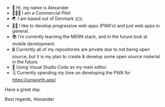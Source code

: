 - 👋 Hi, my name is Alexander
- 👨🏻‍✈️ I am a Commercial Pilot
- 🌏 I am based out of Denmark 🇩🇰
- 👨‍💻 I like to develop progressive web apps (PWA's) and just web apps in general.
- 📚 I’m currently learning the MERN stack, and in the future look at mobile development.
- 🔒 Currently all of my repositories are private due to not being open source, but it is my plan to create & develop some open source material in the future.
- 👀 Using Visual Studio Code as my main editor.
- 🗓 Currently spending my time on developing the PWA for https://uniworth.app/

Have a great day.

Best regards,
Alexander

